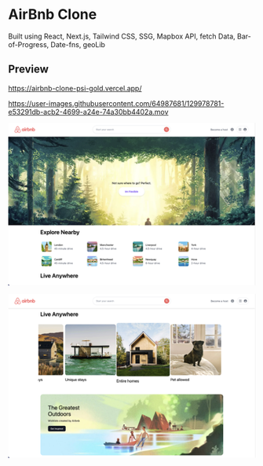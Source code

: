 
# AirBnb Clone

Built using React, Next.js, Tailwind CSS, SSG, Mapbox API, fetch Data, Bar-of-Progress, Date-fns, geoLib

## Preview

https://airbnb-clone-psi-gold.vercel.app/

https://user-images.githubusercontent.com/64987681/129978781-e53291db-acb2-4699-a24e-74a30bb4402a.mov

![](imgs/main.png)

![](imgs/bottom.png)
